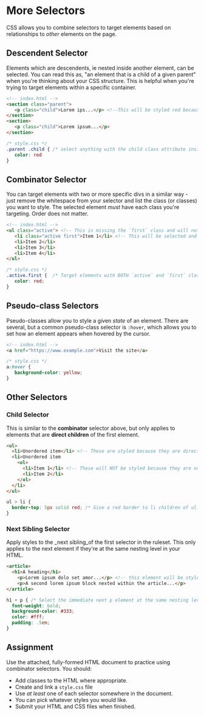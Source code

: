 # More Selectors

CSS allows you to combine selectors to target elements based on relationships to _other_ elements on the page. 

## Descendent Selector

Elements which are descendents, ie nested inside another element, can be selected. You can read this as, "an element that is a child of a given parent" when you're thinking about your CSS structure. This is helpful when you're trying to target elements within a specific container.

```html
<!-- index.html -->
<section class="parent">
   <p class="child">Lorem ips...</p> <!--This will be styled red because it is inside the parent div -->
</section>
<section>
   <p class="child">Lorem ipsum...</p>
</section>
```
```css
/* style.css */
.parent .child { /* select anything with the child class attribute inside something with the parent class */
   color: red
}
```

## Combinator Selector

You can target elements with two or more specific divs in a similar way - just remove the whitespace from your selector and list the class (or classes) you want to style. The selected element _must_ have each class you're targeting. Order does not matter.

```html
<!-- index.html -->
<ul class="active"> <!-- This is missing the `first` class and will not be selected. -->
   <li class="active first">Item 1</li> <!-- This will be selected and turned red. -->
   <li>Item 2</li>
   <li>Item 3</li>
   <li>Item 4</li>
</ul>
```
```css
/* style.css */
.active.first {  /* Target elements with BOTH `active` and `first` classnames. */
   color: red;
}
```

## Pseudo-class Selectors

Pseudo-classes allow you to style a given _state_ of an element. There are several, but a common pseudo-class selector is `:hover`, which allows you to set how an element appears when hovered by the cursor.

```html
<!-- index.html -->
<a href="https://www.example.com">Visit the site</a>
```
```css
/* style.css */
a:hover {
   background-color: yellow;
}
```

## Other Selectors

### Child Selector

This is similar to the **combinator** selector above, but only applies to elements that are **direct children** of the first element. 

```html
<ul>
  <li>Unordered item</li> <!-- These are styled because they are direct children of ul -->
  <li>Unordered item
    <ol>
      <li>Item 1</li> <!-- These will NOT be styled because they are not direct children of ul -->
      <li>Item 2</li>
    </ol>
  </li>
</ul>
```
```css
ul > li {
  border-top: 5px solid red; /* Give a red border to li children of ul */
}
```

### Next Sibling Selector

Apply styles to the _next sibling_of the first selector in the ruleset. This only applies to the next element if they're at the same nesting level in your HTML.

```html
<article>
  <h1>A heading</h1>
    <p>Lorem ipsum dolo set amor...</p> <!-- this element will be styled because it immediately follows the h1 target. -->
    <p>A second lorem ipsum block nexted within the article...</p>
</article>
```
```css
h1 + p { /* Select the immediate next p element at the same nesting level as the h1 */
  font-weight: bold;
  background-color: #333;
  color: #fff;
  padding: .5em;
}
```

## Assignment

Use the attached, fully-formed HTML document to practice using combinator selectors. You should:

- Add classes to the HTML where appropriate.
- Create and link a `style.css` file
- Use _at least_ one of each selector somewhere in the document.
- You can pick whatever styles you would like.
- Submit your HTML and CSS files when finished.